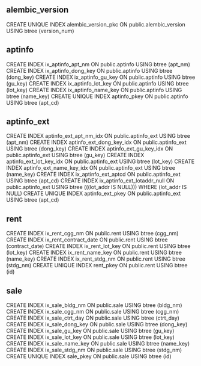 ## alembic_version
CREATE UNIQUE INDEX alembic_version_pkc ON public.alembic_version USING btree (version_num)

## aptinfo
CREATE INDEX ix_aptinfo_apt_nm ON public.aptinfo USING btree (apt_nm)
CREATE INDEX ix_aptinfo_dong_key ON public.aptinfo USING btree (dong_key)
CREATE INDEX ix_aptinfo_gu_key ON public.aptinfo USING btree (gu_key)
CREATE INDEX ix_aptinfo_lot_key ON public.aptinfo USING btree (lot_key)
CREATE INDEX ix_aptinfo_name_key ON public.aptinfo USING btree (name_key)
CREATE UNIQUE INDEX aptinfo_pkey ON public.aptinfo USING btree (apt_cd)

## aptinfo_ext
CREATE INDEX aptinfo_ext_apt_nm_idx ON public.aptinfo_ext USING btree (apt_nm)
CREATE INDEX aptinfo_ext_dong_key_idx ON public.aptinfo_ext USING btree (dong_key)
CREATE INDEX aptinfo_ext_gu_key_idx ON public.aptinfo_ext USING btree (gu_key)
CREATE INDEX aptinfo_ext_lot_key_idx ON public.aptinfo_ext USING btree (lot_key)
CREATE INDEX aptinfo_ext_name_key_idx ON public.aptinfo_ext USING btree (name_key)
CREATE INDEX ix_aptinfo_ext_aptcd ON public.aptinfo_ext USING btree (apt_cd)
CREATE INDEX ix_aptinfo_ext_lotaddr_null ON public.aptinfo_ext USING btree (((lot_addr IS NULL))) WHERE (lot_addr IS NULL)
CREATE UNIQUE INDEX aptinfo_ext_pkey ON public.aptinfo_ext USING btree (apt_cd)

## rent
CREATE INDEX ix_rent_cgg_nm ON public.rent USING btree (cgg_nm)
CREATE INDEX ix_rent_contract_date ON public.rent USING btree (contract_date)
CREATE INDEX ix_rent_lot_key ON public.rent USING btree (lot_key)
CREATE INDEX ix_rent_name_key ON public.rent USING btree (name_key)
CREATE INDEX ix_rent_stdg_nm ON public.rent USING btree (stdg_nm)
CREATE UNIQUE INDEX rent_pkey ON public.rent USING btree (id)

## sale
CREATE INDEX ix_sale_bldg_nm ON public.sale USING btree (bldg_nm)
CREATE INDEX ix_sale_cgg_nm ON public.sale USING btree (cgg_nm)
CREATE INDEX ix_sale_ctrt_day ON public.sale USING btree (ctrt_day)
CREATE INDEX ix_sale_dong_key ON public.sale USING btree (dong_key)
CREATE INDEX ix_sale_gu_key ON public.sale USING btree (gu_key)
CREATE INDEX ix_sale_lot_key ON public.sale USING btree (lot_key)
CREATE INDEX ix_sale_name_key ON public.sale USING btree (name_key)
CREATE INDEX ix_sale_stdg_nm ON public.sale USING btree (stdg_nm)
CREATE UNIQUE INDEX sale_pkey ON public.sale USING btree (id)

